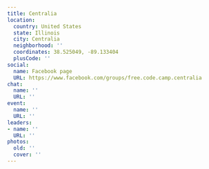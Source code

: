 ```yaml
---
title: Centralia
location:
  country: United States
  state: Illinois
  city: Centralia
  neighborhood: ''
  coordinates: 38.525049, -89.133404
  plusCode: ''
social:
  name: Facebook page
  URL: https://www.facebook.com/groups/free.code.camp.centralia
chat:
  name: ''
  URL: ''
event:
  name: ''
  URL: ''
leaders:
- name: ''
  URL: ''
photos:
  old: ''
  cover: ''
---
```

